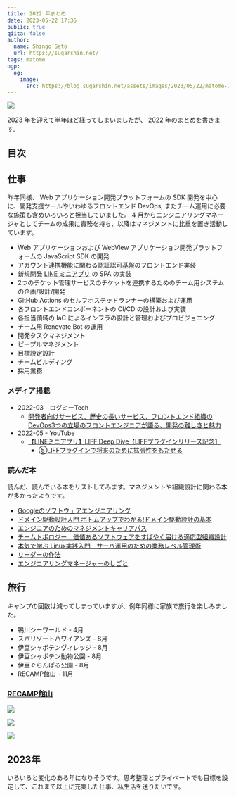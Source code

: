 ```yaml
---
title: 2022 年まとめ
date: 2023-05-22 17:36
public: true
qiita: false
author:
  name: Shingo Sato
  url: https://sugarshin.net/
tags: matome
ogp:
  og:
    image:
      src: https://blog.sugarshin.net/assets/images/2023/05/22/matome-2022/02.jpg
---
```


![](/assets/images/2023/05/22/matome-2022/02.jpg)

2023 年を迎えて半年ほど経ってしまいましたが、 2022 年のまとめを書きます。

## 目次

## 仕事

昨年同様、 Web アプリケーション開発プラットフォームの SDK 開発を中心に、開発支援ツールやいわゆるフロントエンド DevOps, またチーム運用に必要な施策も含めいろいろと担当していました。 4 月からエンジニアリングマネージャとしてチームの成果に責務を持ち、以降はマネジメントに比重を置き活動しています。

- Web アプリケーションおよび WebView アプリケーション開発プラットフォームの JavaScript SDK の開発
- アカウント連携機能に関わる認証認可基盤のフロントエンド実装
- 新規開発 [LINE ミニアプリ](https://www.linebiz.com/jp/service/line-mini-app/) の SPA の実装
- 2つのチケット管理サービスのチケットを連携するためのチーム用システムの企画/設計/開発
- GitHub Actions のセルフホステッドランナーの構築および運用
- 各フロントエンドコンポーネントの CI/CD の設計および実装
- 各担当領域の IaC によるインフラの設計と管理およびプロビジョニング
- チーム用 Renovate Bot の運用
- 開発タスクマネジメント
- ピープルマネジメント
- 目標設定設計
- チームビルディング
- 採用業務

### メディア掲載

- 2022-03 - ログミーTech
  - [開発者向けサービス、歴史の長いサービス、フロントエンド組織のDevOps3つの立場のフロントエンジニアが語る、開発の難しさと魅力](https://logmi.jp/tech/articles/326260)
- 2022-05 - YouTube
  - [【LINEミニアプリ】LIFF Deep Dive【LIFFプラグインリリース記念】](https://www.youtube.com/watch?v=-WBUOB81dJc)
    - [⑤LIFFプラグインで将来のために拡張性をもたせる](https://youtu.be/-WBUOB81dJc?t=3283)

### 読んだ本

読んだ、読んでいる本をリストしてみます。マネジメントや組織設計に関わる本が多かったようです。

- [Googleのソフトウェアエンジニアリング](https://www.oreilly.co.jp/books/9784873119656/)
- [ドメイン駆動設計入門 ボトムアップでわかる!ドメイン駆動設計の基本](https://books.google.co.jp/books?id=b0vODwAAQBAJ&lpg=PP1&hl=ja&pg=PP1#v=onepage&q&f=false)
- [エンジニアのためのマネジメントキャリアパス](https://www.oreilly.co.jp/books/9784873118482/)
- [チームトポロジー　価値あるソフトウェアをすばやく届ける適応型組織設計](https://amzn.asia/d/6J2ASyc)
- [本気で学ぶ Linux実践入門　サーバ運用のための業務レベル管理術](https://amzn.asia/d/8Bvyxps)
- [リーダーの作法](https://www.oreilly.co.jp/books/9784873119892/)
- [エンジニアリングマネージャーのしごと](https://www.oreilly.co.jp/books/9784873119946/)

## 旅行

キャンプの回数は減ってしまっていますが、例年同様に家族で旅行を楽しみました。

- 鴨川シーワールド - 4月
- スパリゾートハワイアンズ - 8月
- 伊豆シャボテンヴィレッジ - 8月
- 伊豆シャボテン動物公園 - 8月
- 伊豆ぐらんぱる公園 - 8月
- RECAMP館山 - 11月

### [RECAMP館山](https://www.recamp.co.jp/recamptateyama)

![](/assets/images/2023/05/22/matome-2022/00.jpg)

![](/assets/images/2023/05/22/matome-2022/01.jpg)

![](/assets/images/2023/05/22/matome-2022/02.jpg)

## 2023年

いろいろと変化のある年になりそうです。思考整理とプライベートでも目標を設定して、これまで以上に充実した仕事、私生活を送りたいです。
